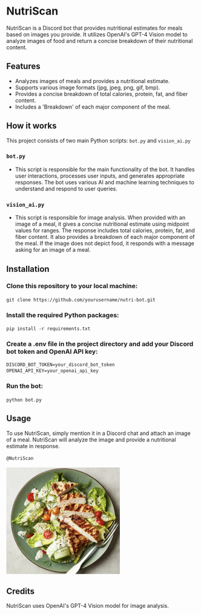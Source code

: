 # NutriScan
NutriScan is a Discord bot that provides nutritional estimates for meals based on images you provide. It utilizes OpenAI's GPT-4 Vision model to analyze images of food and return a concise breakdown of their nutritional content.

## Features
- Analyzes images of meals and provides a nutritional estimate.
- Supports various image formats (jpg, jpeg, png, gif, bmp).
- Provides a concise breakdown of total calories, protein, fat, and fiber content.
- Includes a 'Breakdown' of each major component of the meal.

## How it works
This project consists of two main Python scripts: `bot.py` and `vision_ai.py`

### `bot.py`
- This script is responsible for the main functionality of the bot. It handles user interactions, processes user inputs, and generates appropriate responses. The bot uses various AI and machine learning techniques to understand and respond to user queries.

### `vision_ai.py`
- This script is responsible for image analysis. When provided with an image of a meal, it gives a concise nutritional estimate using midpoint values for ranges. The response includes total calories, protein, fat, and fiber content. It also provides a breakdown of each major component of the meal. If the image does not depict food, it responds with a message asking for an image of a meal.

## Installation
### Clone this repository to your local machine:

`git clone https://github.com/yourusername/nutri-bot.git`

### Install the required Python packages:
`pip install -r requirements.txt`

### Create a .env file in the project directory and add your Discord bot token and OpenAI API key:

```
DISCORD_BOT_TOKEN=your_discord_bot_token
OPENAI_API_KEY=your_openai_api_key
```

### Run the bot:
`python bot.py`

## Usage
To use NutriScan, simply mention it in a Discord chat and attach an image of a meal. NutriScan will analyze the image and provide a nutritional estimate in response.

`@NutriScan`<br/><br/>
<img src="/assets/salad.png" alt="Salad" width="300">


## Credits
NutriScan uses OpenAI's GPT-4 Vision model for image analysis.
